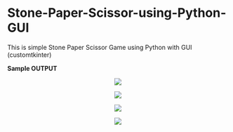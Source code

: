 # Stone-Paper-Scissor-using-Python-GUI
This is simple Stone Paper Scissor Game using Python with GUI (customtkinter)

**Sample OUTPUT**

<p align="center">
    <img src="https://github.com/TejasVarute/Stone-Paper-Scissor-using-Python-GUI/assets/65999219/755bba1f-36b9-4e9d-a43e-bc459fb1f979">
</p> 

<p align="center">
  <img src="https://github.com/TejasVarute/Stone-Paper-Scissor-using-Python-GUI/assets/65999219/5ced7140-9f2d-4ee5-855f-2c6c7d724fcb">
</p> 

<p align="center">
  <img src="https://github.com/TejasVarute/Stone-Paper-Scissor-using-Python-GUI/assets/65999219/92fc052f-910f-4ea9-9854-738e094c9b82">
</p> 

<p align="center">
  <img src="https://github.com/TejasVarute/Stone-Paper-Scissor-using-Python-GUI/assets/65999219/cd3964e9-e16d-4427-bbb6-cfc17964d8bc">
</p> 
